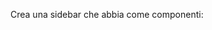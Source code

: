 Crea una sidebar che abbia come componenti:
 <!-- 1. Uno spazio, placeholder, per il logo in alto; -->
 <!-- 2. 4 link per la navigazione subito dopo il logo; -->
 <!-- 3. Avatar e nome utente in colonna, centrati in fondo; -->
<!-- 4. La sidebar deve avere dimensioni pari a 200px in larghezza e il 100% in altezza; -->
<!-- 5. I link devono avere colore #2b2b2b e cambiare in #2b2bb2 al passaggio del mouse, con una transizione di 0.3 secondi; -->
<!-- 6. Usa flexbox per gestire il layout. -->